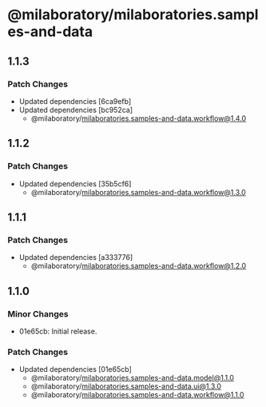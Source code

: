 # @milaboratory/milaboratories.samples-and-data

## 1.1.3

### Patch Changes

- Updated dependencies [6ca9efb]
- Updated dependencies [bc952ca]
  - @milaboratory/milaboratories.samples-and-data.workflow@1.4.0

## 1.1.2

### Patch Changes

- Updated dependencies [35b5cf6]
  - @milaboratory/milaboratories.samples-and-data.workflow@1.3.0

## 1.1.1

### Patch Changes

- Updated dependencies [a333776]
  - @milaboratory/milaboratories.samples-and-data.workflow@1.2.0

## 1.1.0

### Minor Changes

- 01e65cb: Initial release.

### Patch Changes

- Updated dependencies [01e65cb]
  - @milaboratory/milaboratories.samples-and-data.model@1.1.0
  - @milaboratory/milaboratories.samples-and-data.ui@1.3.0
  - @milaboratory/milaboratories.samples-and-data.workflow@1.1.0

